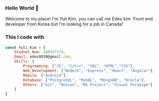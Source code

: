 ### Hello World 👋 
Welcome to my place!
I'm Yuli Kim, you can call me Edes kim.
Front end developer from Korea but I'm looking for a job in Canada!

### This I code with 
```js
const Yuli_Kim = {
	Studnet_Num: 160437174,
	Email: edes0830@gmail.com,
	Skills: {
		Programming: ["JS", "C/C++", "SQL", "HTML","CSS"],
		Web_Development: ["NodeJS", "Express", "React", "Angular"],
		Mobile: ["Android"],
		Database: ["PostgreSQL", "MySQL", "MongoDB", "Oracle"],
		Others: ["Git", "Notion", "MS Project", "Visual Paradigm"]
	}
}
```
<!--
**ykim232/ykim232** is a ✨ _special_ ✨ repository because its `README.md` (this file) appears on your GitHub profile.

Here are some ideas to get you started:

- 🔭 I’m currently working on ...
- 🌱 I’m currently learning ...
- 👯 I’m looking to collaborate on ...
- 🤔 I’m looking for help with ...
- 💬 Ask me about ...
- 📫 How to reach me: ...
- 😄 Pronouns: ...
- ⚡ Fun fact: ...
-->
